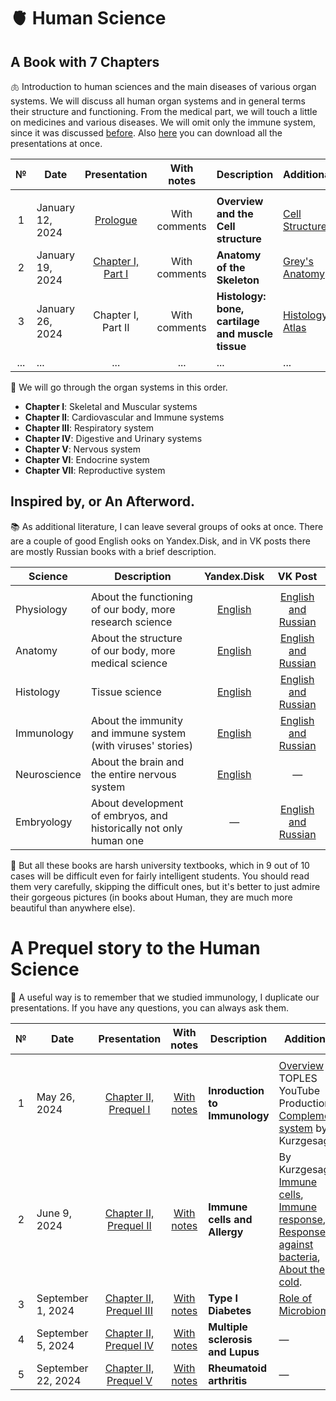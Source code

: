 # 🫀 Human Science

## A Book with 7 Chapters

🫁 Introduction to human sciences and the main diseases of various organ systems. We will discuss all human organ systems and in general terms their structure and functioning. From the medical part, we will touch a little on medicines and various diseases. We will omit only the immune system, since it was discussed [before](https://github.com/subpolare/france/blob/main/2023-Virology-Immunology.md). Also [here](https://disk.yandex.ru/d/GrtnUE2wBBBAsQ) you can download all the presentations at once.

| № | Date | Presentation | With notes | Description | Additional |
| :-----: | ----- | :-----: | :-----: | ----- | ----- |
|  |  |  |  |  |  |
| 1 | January 12, 2024 | [Prologue](https://disk.yandex.ru/i/yZmpww5MvAPYxQ) | With comments | **Overview and the Cell structure** | [Cell Structure](https://youtu.be/0xe1s65IH0w) |
| 2 | January 19, 2024 | [Chapter I, Part I](https://disk.yandex.ru/i/P30-ttGKp7ONpw) | With comments | **Anatomy of the Skeleton** | [Grey's Anatomy](https://disk.yandex.ru/i/s_Qfc-wtsF03jw) |
| 3 | January 26, 2024 | Chapter I, Part II | With comments | **Histology: bone, cartilage and muscle tissue** | [Histology Atlas](https://disk.yandex.ru/i/vB8RB2M96gkMag) |
| ... | ... | ... | ... | ... | ... |

🧠 We will go through the organ systems in this order.
* **Chapter I**: Skeletal and Muscular systems 
* **Chapter II**: Cardiovascular and Immune systems
* **Chapter III**: Respiratory system 
* **Chapter IV**: Digestive and Urinary systems
* **Chapter V**: Nervous system 
* **Chapter VI**: Endocrine system 
* **Chapter VII**: Reproductive system

## Inspired by, or An Afterword. 

📚 As additional literature, I can leave several groups of ooks at once. There are a couple of good English ooks on Yandex.Disk, and in VK posts there are mostly Russian books with a brief description.

| Science | Description | Yandex.Disk | VK Post | 
| ----- | ----- | :-----: | :-----: | 
|  |  |  |  | 
| Physiology | About the functioning of our body, more research science | [English](https://disk.yandex.ru/d/bTB8F2Tn3e39vw) | [English and Russian](https://vk.com/wall-93139590_697) |
| Anatomy | About the structure of our body, more medical science | [English](https://disk.yandex.ru/d/ZlSzm7qxu-XpAg) | [English and Russian](https://vk.com/wall-93139590_4799) |
| Histology | Tissue science | [English](https://disk.yandex.ru/d/ouFDwAunKhrfRA) | [English and Russian](https://vk.com/wall-93139590_990) |
| Immunology | About the immunity and immune system (with viruses' stories) | [English](https://disk.yandex.ru/d/kr-LvZ230ZSM3g) | [English and Russian](https://vk.com/wall-93139590_3272) |
| Neuroscience | About the brain and the entire nervous system | [English](https://disk.yandex.ru/d/Jn7zNqFFRu_FzQ) | — |
| Embryology | About development of embryos, and historically not only human one | — | [English and Russian](https://vk.com/wall-93139590_649) |

📖 But all these books are harsh university textbooks, which in 9 out of 10 cases will be difficult even for fairly intelligent students. You should read them very carefully, skipping the difficult ones, but it's better to just admire their gorgeous pictures (in books about Human, they are much more beautiful than anywhere else).

# A Prequel story to the Human Science

🦠 A useful way is to remember that we studied immunology, I duplicate our presentations. If you have any questions, you can always ask them.

| № | Date | Presentation | With notes | Description | Additional |
| :-----: | ----- | :-----: | :-----: | ----- | ----- |
|  |  |  |  |  |  |
| 1 | May 26, 2024 | [Chapter II, Prequel I](https://disk.yandex.ru/i/DAn8N-Ey7BORqQ) | [With notes](https://disk.yandex.ru/i/jN07K7vCameGFw) | **Inroduction to Immunology** | [Overview](https://youtu.be/SYPPbaB63MQ) by TOPLES YouTube Production, [Complement system](https://youtu.be/BSypUV6QUNw) by Kurzgesagt |
| 2 | June 9, 2024 | [Chapter II, Prequel II](https://disk.yandex.ru/i/VMgwPjqGswCcUg) | [With notes](https://disk.yandex.ru/i/3Ufszli6izX8sg) | **Immune cells and Allergy** | By Kurzgesagt: [Immune cells](https://youtu.be/lXfEK8G8CUI), [Immune response](https://youtu.be/LmpuerlbJu0), [Response against bacteria](https://youtu.be/zQGOcOUBi6s), [About the cold](https://youtu.be/M-K7mxdN62M). |
| 3 | September 1, 2024 | [Chapter II, Prequel III](https://disk.yandex.ru/i/mRSvkTkKr1yMzw) | [With notes](https://disk.yandex.ru/i/CjRzkwVLbk4kcQ) | **Type I Diabetes** | [Role of Microbiome](https://youtu.be/VzPD009qTN4) |
| 4 | September 5, 2024 | [Chapter II, Prequel IV](https://disk.yandex.ru/i/j6ac2e0f6KDUJA) | [With notes](https://disk.yandex.ru/i/jBtkcq7dI3qNbg) | **Multiple sclerosis and Lupus** | — |
| 5 | September 22, 2024 | [Chapter II, Prequel V](https://disk.yandex.ru/i/vR1VxDwsWYS3ow) | [With notes](https://disk.yandex.ru/i/vT9ybLgrXMDtRg) | **Rheumatoid arthritis** | — |
